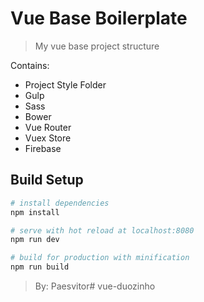 # Vue Base Boilerplate

> My vue base project structure

Contains:
* Project Style Folder 
* Gulp
* Sass
* Bower
* Vue Router
* Vuex Store
* Firebase

## Build Setup

``` bash
# install dependencies
npm install

# serve with hot reload at localhost:8080
npm run dev

# build for production with minification
npm run build
```
> By: Paesvitor#   v u e - d u o z i n h o  
 